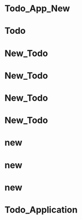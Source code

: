 # Todo_App_New
# Todo
# New_Todo
# New_Todo
# New_Todo
# New_Todo
# new
# new
# new
# Todo_Application

